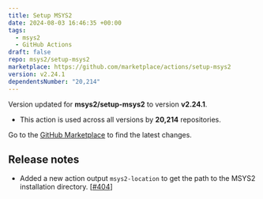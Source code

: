 ```yaml
---
title: Setup MSYS2
date: 2024-08-03 16:46:35 +00:00
tags:
  - msys2
  - GitHub Actions
draft: false
repo: msys2/setup-msys2
marketplace: https://github.com/marketplace/actions/setup-msys2
version: v2.24.1
dependentsNumber: "20,214"
---
```



Version updated for **msys2/setup-msys2** to version **v2.24.1**.
- This action is used across all versions by **20,214** repositories.

Go to the [GitHub Marketplace](https://github.com/marketplace/actions/setup-msys2) to find the latest changes.

## Release notes

- Added a new action output `msys2-location` to get the path to the MSYS2 installation directory. [[#404](https://github.com/msys2/setup-msys2/pull/404)]
